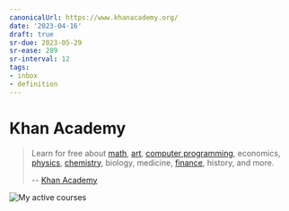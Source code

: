 ```yaml
---
canonicalUrl: https://www.khanacademy.org/
date: '2023-04-16'
draft: true
sr-due: 2023-05-29
sr-ease: 289
sr-interval: 12
tags:
- inbox
- definition
---
```


# Khan Academy

> Learn for free about [math](./mathematics.md),
> [art](./art.md),
> [computer programming](./computer%20programming.md), economics,
> [physics](./physics.md), [chemistry](./chemistry.md),
> biology, medicine, [finance](./finance.md), history, and more.
>
> -- [Khan Academy](https://www.khanacademy.org/)

![My active courses](https://www.khanacademy.org/profile/me/courses)